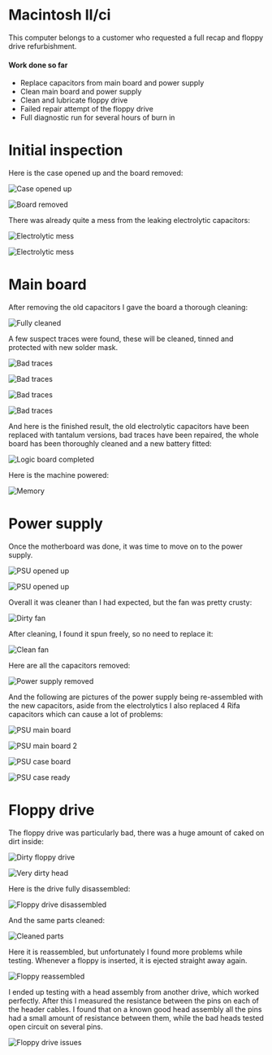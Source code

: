 # Macintosh II/ci
This computer belongs to a customer who requested a full recap and floppy drive refurbishment.

#### Work done so far
+ Replace capacitors from main board and power supply
+ Clean main board and power supply
+ Clean and lubricate floppy drive
+ Failed repair attempt of the floppy drive
+ Full diagnostic run for several hours of burn in

# Initial inspection
Here is the case opened up and the board removed:

![Case opened up](img_001.jpg)

![Board removed](img_002.jpg)

There was already quite a mess from the leaking electrolytic capacitors:

![Electrolytic mess](img_003.jpg)

![Electrolytic mess](img_004.jpg)

# Main board
After removing the old capacitors I gave the board a thorough cleaning:

![Fully cleaned](img_009.jpg)

A few suspect traces were found, these will be cleaned, tinned and protected with new solder mask.

![Bad traces](img_005.jpg)

![Bad traces](img_006.jpg)

![Bad traces](img_007.jpg)

![Bad traces](img_008.jpg)

And here is the finished result, the old electrolytic capacitors have been replaced with tantalum versions, bad traces have been repaired, the whole board has been thoroughly cleaned and a new battery fitted:

![Logic board completed](img_021.jpg)

Here is the machine powered:

![Memory](img_016.jpg)


# Power supply
Once the motherboard was done, it was time to move on to the power supply. 

![PSU opened up](img_010.jpg)

![PSU opened up](img_011.jpg)

Overall it was cleaner than I had expected, but the fan was pretty crusty:

![Dirty fan](img_012.jpg)

After cleaning, I found it spun freely, so no need to replace it:

![Clean fan](img_013.jpg)

Here are all the capacitors removed:

![Power supply removed](img_014.jpg)

And the following are pictures of the power supply being re-assembled with the new capacitors, aside from the electrolytics I also replaced 4 Rifa capacitors which can cause a lot of problems:

![PSU main board](img_023.jpg)

![PSU main board 2](img_024.jpg)

![PSU case board](img_022.jpg)

![PSU case ready](img_025.jpg)

# Floppy drive
The floppy drive was particularly bad, there was a huge amount of caked on dirt inside:

![Dirty floppy drive](img_017.jpg)

![Very dirty head](img_018.jpg)

Here is the drive fully disassembled:

![Floppy drive disassembled](img_019.jpg)

And the same parts cleaned:

![Cleaned parts](img_020.jpg)

Here it is reassembled, but unfortunately I found more problems while testing. Whenever a floppy is inserted, it is ejected straight away again. 

![Floppy reassembled](img_026.jpg)

I ended up testing with a head assembly from another drive, which worked perfectly. After this I measured the resistance between the pins on each of the header cables. I found that on a known good head assembly all the pins had a small amount of resistance between them, while the bad heads tested open circuit on several pins.

![Floppy drive issues](img_027.jpg)